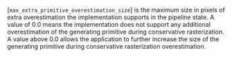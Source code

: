 [`max_extra_primitive_overestimation_size`] is the maximum size in pixels
of extra overestimation the implementation supports in the pipeline
state.
A value of 0.0 means the implementation does not support any additional
overestimation of the generating primitive during conservative
rasterization.
A value above 0.0 allows the application to further increase the size of
the generating primitive during conservative rasterization
overestimation.
